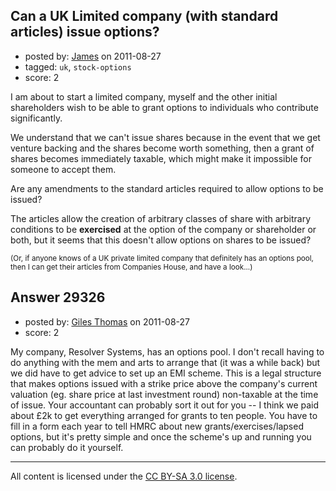 ## Can a UK Limited company (with standard articles) issue options?

- posted by: [James](https://stackexchange.com/users/-1/12858-james) on 2011-08-27
- tagged: `uk`, `stock-options`
- score: 2

I am about to start a limited company, myself and the other initial shareholders wish to be able to grant options to individuals who contribute significantly.

We understand that we can't issue shares because in the event that we get venture backing and the shares become worth something, then a grant of shares becomes immediately taxable, which might make it impossible for someone to accept them.

Are any amendments to the standard articles required to allow options to be issued?


The articles allow the creation of arbitrary classes of share with arbitrary conditions to be **exercised** at the option of the company or shareholder or both, but it seems that this doesn't allow options on shares to be issued?


<sub>(Or, if anyone knows of a UK private limited company that definitely has an options pool, then I can get their articles from Companies House, and have a look...)</sub>


## Answer 29326

- posted by: [Giles Thomas](https://stackexchange.com/users/-1/1547-giles-thomas) on 2011-08-27
- score: 2

My company, Resolver Systems, has an options pool.  I don't recall having to do anything with the mem and arts to arrange that (it was a while back) but we did have to get advice to set up an EMI scheme.  This is a legal structure that makes options issued with a strike price above the company's current valuation (eg. share price at last investment round) non-taxable at the time of issue.  Your accountant can probably sort it out for you -- I think we paid about £2k to get everything arranged for grants to ten people.  You have to fill in a form each year to tell HMRC about new grants/exercises/lapsed options, but it's pretty simple and once the scheme's up and running you can probably do it yourself.



---

All content is licensed under the [CC BY-SA 3.0 license](https://creativecommons.org/licenses/by-sa/3.0/).
